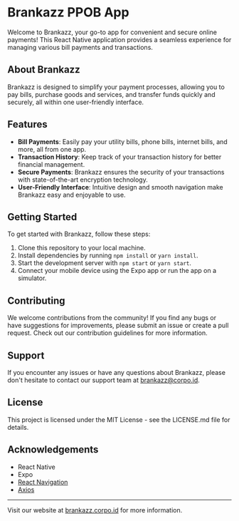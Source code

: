 # Brankazz PPOB App

Welcome to Brankazz, your go-to app for convenient and secure online payments! This React Native application provides a seamless experience for managing various bill payments and transactions.

## About Brankazz

Brankazz is designed to simplify your payment processes, allowing you to pay bills, purchase goods and services, and transfer funds quickly and securely, all within one user-friendly interface.

## Features

- **Bill Payments**: Easily pay your utility bills, phone bills, internet bills, and more, all from one app.
- **Transaction History**: Keep track of your transaction history for better financial management.
- **Secure Payments**: Brankazz ensures the security of your transactions with state-of-the-art encryption technology.
- **User-Friendly Interface**: Intuitive design and smooth navigation make Brankazz easy and enjoyable to use.

## Getting Started

To get started with Brankazz, follow these steps:

1. Clone this repository to your local machine.
2. Install dependencies by running `npm install` or `yarn install`.
3. Start the development server with `npm start` or `yarn start`.
4. Connect your mobile device using the Expo app or run the app on a simulator.

## Contributing

We welcome contributions from the community! If you find any bugs or have suggestions for improvements, please submit an issue or create a pull request. Check out our contribution guidelines for more information.

## Support

If you encounter any issues or have any questions about Brankazz, please don't hesitate to contact our support team at brankazz@corpo.id.

## License

This project is licensed under the MIT License - see the LICENSE.md file for details.

## Acknowledgements

- React Native
- Expo
- [React Navigation](https://reactnavigation.org/)
- [Axios](https://github.com/axios/axios)

---

Visit our website at [brankazz.corpo.id](https://brankazz.corpo.id) for more information.
